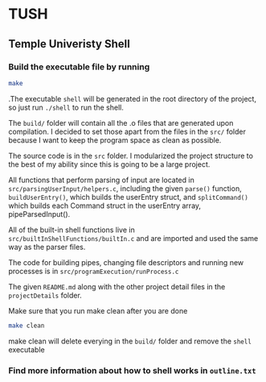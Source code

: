 # **TUSH**
## **T**emple **U**niveristy **S**hell

### Build the executable file by running 
```bash
make
```
.The executable `shell` will be generated in the root directory of the project, so just run `./shell` to run the shell.

The `build/` folder will contain all the .o files that are generated upon compilation.  I decided to set those apart from the files in the `src/` folder because I want to keep the program space as clean as possible.  

The source code is in the `src` folder. I modularized the project structure to the best of my ability since this is going to be a large project.

All functions that perform parsing of input are located in `src/parsingUserInput/helpers.c`, including the given `parse()` function, `buildUserEntry()`, which builds the userEntry struct, and `splitCommand()` which builds each Command struct in the userEntry array, pipeParsedInput(). 

All of the built-in shell functions live in `src/builtInShellFunctions/builtIn.c` and are imported and used the same way as the parser files.  

The code for building pipes, changing file descriptors and running new processes is in `src/programExecution/runProcess.c`

The given `README.md` along with the other project detail files in the `projectDetails` folder.

Make sure that you run make clean after you are done
```bash
make clean
```

 make clean will delete everying in the `build/` folder and remove the `shell` executable


### Find more information about how to shell works in `outline.txt`
